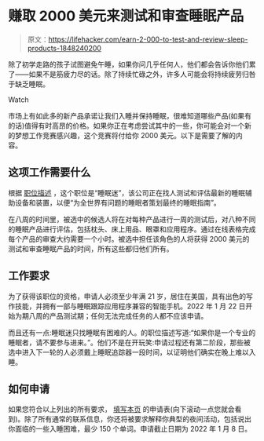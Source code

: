# 赚取 2000 美元来测试和审查睡眠产品

> 原文：<https://lifehacker.com/earn-2-000-to-test-and-review-sleep-products-1848240200>

除了初学走路的孩子试图避免午睡，如果你问几乎任何人，他们都会告诉你他们累了——如果不是筋疲力尽的话。除了持续忙碌之外，许多人可能会将持续疲劳归咎于缺乏睡眠。

Watch

市场上有如此多的新产品承诺让我们入睡并保持睡眠，很难知道哪些产品(如果有的话)值得有时高昂的价格。如果你正在考虑尝试其中的一些，你可能会对一个新的梦想工作竞赛感兴趣，这个竞赛将付给你 2000 美元。以下是需要了解的内容。

## 这项工作需要什么

根据 [职位描述](https://www.sleepjunkie.com/sleeping-aid-application/) ，这个职位是“睡眠迷”，该公司正在找人测试和评估最新的睡眠辅助设备和装置，以便“为全世界有问题的睡眠者策划最终的睡眠指南”。

在八周的时间里，被选中的候选人将在对每种产品进行一周的测试后，对八种不同的睡眠产品进行评估，包括枕头、床上用品、眼罩和应用程序。通过在线表格完成每个产品的审查大约需要一个小时。被选中担任该角色的人将获得 2000 美元的测试和审查睡眠产品的时间，所有这些都归他们所有。

## 工作要求

为了获得该职位的资格，申请人必须至少年满 21 岁，居住在美国，具有出色的写作技能，并拥有一部与睡眠跟踪应用程序兼容的智能手机。2022 年 1 月 22 日开始为期八周的产品测试期；任何无法完成任务的人都不应该申请。

而且还有一点:睡眠迷只找睡眠有困难的人。的职位描述写道:“如果你是一个专业的睡眠者，请不要参与进来。”。他们不是在开玩笑:申请过程还有第二阶段，那些被选中进入下一轮的人必须戴上睡眠追踪器一段时间，以证明他们确实在晚上难以入睡。

## 如何申请

如果您符合以上列出的所有要求， [填写本页](https://www.sleepjunkie.com/sleeping-aid-application/) 的申请表(向下滚动一点您就会看到)。除了所有通常的联系信息，你还将被要求解释你典型的夜间活动，包括说出你面临的一些入睡困难，最少 150 个单词。申请截止日期为 2022 年 1 月 8 日。